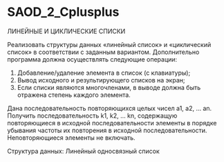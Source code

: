 # SAOD_2_Cplusplus
ЛИНЕЙНЫЕ И ЦИКЛИЧЕСКИЕ СПИСКИ

Реализовать структуры данных «линейный список» и «циклический
список» в соответствии с заданным вариантом. Дополнительно программа
должна осуществлять следующие операции:
1) Добавление/удаление элемента в список (с клавиатуры);
2) Вывод исходного и результирующего списков на экран;
3) Если списки являются многочленами, в выводе должна быть отражена степень каждого элемента.

Дана последовательность повторяющихся целых чисел a1, a2, … an. Получить последовательность k1, k2, … kn, содержащую повторяющиеся в исходной последовательности элементы в порядке убывания частоты их повторения в исходной последовательности. Неповторяющиеся элементы не включать.

Структура данных: Линейный односвязный список

